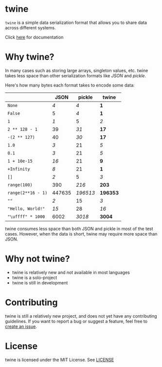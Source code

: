 # twine

`twine` is a simple data serialization format that allows you to share data across different systems.

Click [here](docs) for documentation

# Why twine?

In many cases such as storing large arrays, singleton values, etc. twine takes less space than other serialization formats like *JSON* and *pickle*.

Here's how many bytes each format takes to encode some data:

|                    | JSON   | pickle   | twine      |
| ------------------ | ------ | -------- | ---------- |
| `None`             | _4_    | _4_      | **1**      |
| `False`            | 5      | _4_      | **1**      |
| `1`                | _1_    | 5        | _2_        |
| `2 ** 128 - 1`     | 39     | _31_     | **17**     |
| `-(2 ** 127)`      | 40     | _30_     | **17**     |
| `1.0`              | _3_    | 21       | _5_        |
| `0.1`              | _3_    | 21       | _5_        |
| `1 + 10e-15`       | _16_   | 21       | **9**      |
| `+Infinity`        | _8_    | 21       | **1**      |
| `[]`               | _2_    | 5        | _3_        |
| `range(100)`       | 390    | _216_    | **203**    |
| `range(2**16 - 1)` | 447635 | _196513_ | **196353** |
| `""`               | _2_    | 15       | _3_        |
| `"Hello, World!"`  | _15_   | 28       | _16_       |
| `"\uffff" * 1000`  | 6002   | _3018_   | **3004**   |

twine consumes less space than both JSON and pickle in most of the test cases. However, when the data is short, twine may require more space than JSON.

# Why not twine?

 - twine is relatively new and not available in most languages
 - twine is a solo-project
 - twine is still in development

# Contributing

twine is still a relatively new project, and does not yet have any contributing
guidelines. If you want to report a bug or suggest a feature, feel free to
[create an issue](https://github.com/shivrm/twine/issues/new).

# License

twine is licensed under the MIT License. See [LICENSE](LICENSE)